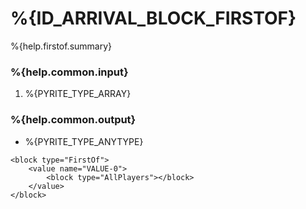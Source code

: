 # %{ID_ARRIVAL_BLOCK_FIRSTOF}

%{help.firstof.summary}

### %{help.common.input}

1. %{PYRITE_TYPE_ARRAY}

### %{help.common.output}

-   %{PYRITE_TYPE_ANYTYPE}

```
<block type="FirstOf">
    <value name="VALUE-0">
        <block type="AllPlayers"></block>
    </value>
</block>
```
